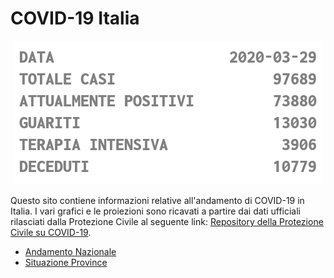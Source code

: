 # COVID-19 Italia

<p align="center">
<img src="output/plot_andamento_nazionale.png" alt="numeri riassuntivi sul COVID-19 in Italia"/>
</p>

Questo sito contiene informazioni relative all'andamento di COVID-19 in Italia. 
I vari grafici e le proiezioni sono ricavati a partire dai dati ufficiali rilasciati dalla Protezione Civile al seguente link: [Repository della Protezione Civile su COVID-19](https://github.com/pcm-dpc/COVID-19).

- [Andamento Nazionale](andamento_nazionale.md)
- [Situazione Province](andamento_province.md)